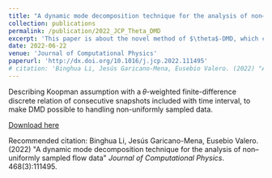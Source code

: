 ```yaml
---
title: "A dynamic mode decomposition technique for the analysis of non–uniformly sampled flow data"
collection: publications
permalink: /publication/2022_JCP_Theta_DMD
excerpt: 'This paper is about the novel method of $\theta$-DMD, which can handle non-uniformly sampled data.'
date: 2022-06-22
venue: 'Journal of Computational Physics'
paperurl: 'http://dx.doi.org/10.1016/j.jcp.2022.111495'
# citation: 'Binghua Li, Jesús Garicano-Mena, Eusebio Valero. (2022) "A dynamic mode decomposition technique for the analysis of non–uniformly sampled flow data" <i>Journal of Computational Physics</i>. 468(3):111495.'
---
```

Describing Koopman assumption with a 𝜃-weighted finite-difference discrete relation of consecutive snapshots included with time interval, to make DMD possible to handling non-uniformly sampled data.

[Download here](http://binghua-li.github.io/files/2022_Theta_DMD_JCP_BinghuaLi.pdf)

Recommended citation: Binghua Li, Jesús Garicano-Mena, Eusebio Valero. (2022) "A dynamic mode decomposition technique for the analysis of non–uniformly sampled flow data" <i>Journal of Computational Physics</i>. 468(3):111495.

